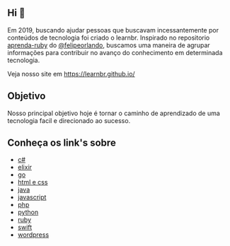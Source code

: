 ## Hi 👋

Em 2019, buscando ajudar pessoas que buscavam incessantemente por conteúdos de tecnologia foi criado o learnbr. Inspirado no repositorio [aprenda-ruby](https://github.com/felipeorlando/aprenda-rubyonrails) do [@felipeorlando](https://github.com/felipeorlando/), buscamos uma maneira de agrupar informações para contribuir no avanço do conhecimento em determinada tecnologia.

Veja nosso site em https://learnbr.github.io/

## Objetivo

Nosso principal objetivo hoje é tornar o caminho de aprendizado de uma tecnologia facil e direcionado ao sucesso.


## Conheça os link's sobre

- [c#](https://github.com/learnbr/csharp)
- [elixir](https://github.com/learnbr/elixir)
- [go](https://github.com/learnbr/go)
- [html e css](https://github.com/learnbr/html-css)
- [java](https://github.com/learnbr/java)
- [javascript](https://github.com/learnbr/javascript)
- [php](https://github.com/learnbr/php)
- [python](https://github.com/learnbr/python)
- [ruby](https://github.com/learnbr/rubyonrails)
- [swift](https://github.com/learnbr/swift)
- [wordpress](https://github.com/learnbr/wordpress)
